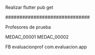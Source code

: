 
Realizar flutter pub get








##############################

Profesores de prueba

MEDAC_00001
MEDAC_00002

FB evaluacionprof
com.evaluacion.app
